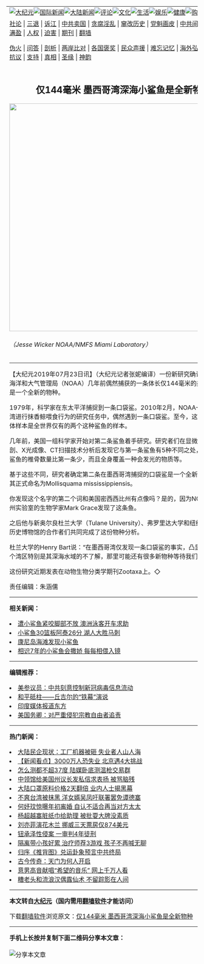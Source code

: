 <a name="1" id="1" target="_blank"></a><span id="1"></span>
<table align=center border="0"><tr><td colspan="2" VALIGN=TOP><a href="https://github.com/pawd278/djy/blob/master/gb/nsc413.md#1"><img src="https://raw.githubusercontent.com/pawd278/www/master/t/djy/1.jpg" title="大纪元"></a><a href="https://github.com/pawd278/djy/blob/master/gb/n24hr.md#1"><img src="https://raw.githubusercontent.com/pawd278/www/master/t/djy/3.jpg" title="国际新闻"></a><a href="https://github.com/pawd278/djy/blob/master/gb/nsc413.md#1"><img src="https://raw.githubusercontent.com/pawd278/www/master/t/djy/4.jpg" title="大陆新闻"></a><a href="https://github.com/pawd278/djy/blob/master/gb/news392.md#1"><img src="https://raw.githubusercontent.com/pawd278/www/master/t/djy/5.jpg" title="评论"></a><a href="https://github.com/pawd278/djy/blob/master/gb/news2007.md#1"><img src="https://raw.githubusercontent.com/pawd278/www/master/t/djy/6.jpg" title="文化"></a><a href="https://github.com/pawd278/djy/blob/master/gb/news2008.md#1"><img src="https://raw.githubusercontent.com/pawd278/www/master/t/djy/7.jpg" title="生活"></a><a href="https://github.com/pawd278/djy/blob/master/gb/ncyule.md#1"><img src="https://raw.githubusercontent.com/pawd278/www/master/t/djy/8.jpg" title="娱乐"></a><a href="https://github.com/pawd278/djy/blob/master/gb/nsc1002.md#1"><img src="https://raw.githubusercontent.com/pawd278/www/master/t/djy/9.jpg" title="健康"><a href="https://www.youlucky.com"><img src="https://raw.githubusercontent.com/pawd278/www/master/t/djy/10.jpg" title="购物"></a><a href="https://donate.epochtimes.com/?utm_medium=epochtimes&utm_source=referral&utm_campaign=donate_button_djyarticleheader"><img src="https://raw.githubusercontent.com/pawd278/www/master/t/djy/12.jpg" title="捐款"></a></td></tr>
<tr><td colspan="2" VALIGN=TOP><a target="_blank" href="https://github.com/pawd278/djy/blob/master/gb/9p.md#1">社论</a> | <a target="_blank" href="https://github.com/pawd278/djy/blob/master/gb/nf5657.md#1">三退</a> | <a target="_blank" href="https://github.com/pawd278/djy/blob/master/gb/nf6124.md#1">诉江</a> | <a target="_blank" href="https://github.com/pawd278/djy/blob/master/gb/nf1176117.md#1">中共卖国</a> | <a target="_blank" href="https://github.com/pawd278/djy/blob/master/gb/nf5773.md#1">贪腐淫乱</a> | <a target="_blank" href="https://github.com/pawd278/djy/blob/master/gb/nf1176115.md#1">窜改历史</a> | <a target="_blank" href="https://github.com/pawd278/djy/blob/master/gb/nf1176107.md#1">党魁画皮</a> | <a target="_blank" href="https://github.com/pawd278/djy/blob/master/gb/nf1320400.md#1">中共间谍</a> | <a target="_blank" href="https://github.com/pawd278/djy/blob/master/gb/nf1176114.md#1">破坏传统</a> | <a target="_blank" href="https://github.com/pawd278/ntdtv/blob/master/gb/prog447_1.md#1">恶贯满盈</a> | <a target="_blank" href="https://github.com/pawd278/djy/blob/master/gb/ncid278.md#1">人权</a> | <a target="_blank" href="https://github.com/pawd278/djy/blob/master/gb/nf1176111.md#1">迫害</a> | <a target="_blank" href="https://gitlab.com/szzdlab/mh-qikan/blob/master/README.md#1">期刊</a> | <a target="_blank" href="https://github.com/pawd278/www/blob/master/README.md?zsrh#8">翻墙</a></p><p><a target="_blank" href="https://github.com/pawd278/djy/blob/master/gb/nf5562.md#1">伪火</a> | <a target="_blank" href="https://github.com/pawd278/djy/blob/master/gb/nf4378.md#1">问答</a> | <a target="_blank" href="https://github.com/pawd278/djy/blob/master/gb/nf5792.md#1">剖析</a> | <a target="_blank" href="https://github.com/pawd278/djy/blob/master/gb/nf5735.md#1">两岸比对</a> | <a target="_blank" href="https://github.com/pawd278/djy/blob/master/gb/nf6119.md#1">各国褒奖</a> | <a target="_blank" href="https://github.com/pawd278/djy/blob/master/gb/nf6120.md#1">民众声援</a> | <a target="_blank" href="https://github.com/pawd278/djy/blob/master/gb/nf1188594.md#1">难忘记忆</a> | <a target="_blank" href="https://github.com/pawd278/djy/blob/master/gb/nf3180.md#1">海外弘传</a> | <a target="_blank" href="https://github.com/pawd278/djy/blob/master/gb/nf5410.md#1">万人上访</a> | <a target="_blank" href="https://github.com/pawd278/ntdtv/blob/master/gb/prog1530_1.md#1">和平抗议</a> | <a target="_blank" href="https://github.com/pawd278/djy/blob/master/gb/nf4386.md#1">支持</a> | <a target="_blank" href="https://github.com/pawd278/djy/blob/master/gb/nf4389.md#1">真相</a> | <a target="_blank" href="https://github.com/pawd278/djy/blob/master/gb/nf5790.md#1">圣缘</a> | <a target="_blank" href="https://github.com/pawd278/djy/blob/master/gb/nf4786.md#1">神韵</a></td></tr>
<tr><td VALIGN=TOP width="626"><h2 align=center>仅144毫米 墨西哥湾深海小鲨鱼是全新物种</h2>
<img width="600" src="https://i.epochtimes.com/assets/uploads/2019/07/vAxNKZqY-600x400.jpeg" />
<h6>（Jesse Wicker NOAA/NMFS Miami Laboratory）
</h6>
<hr>
	<p>【大纪元2019年07月23日讯】（大纪元记者张妮编译）一份新研究确认，美国国家海洋和大气管理局（NOAA）几年前偶然捕获的一条体长仅144毫米的美国<ahref="https://github.com/pawd278/djy/blob/master/gb/tag/%E5%8F%A3%E8%A2%8B%E9%B2%A8.md#1">口袋鲨</a>，是一个全新的物种。</p>
<p>1979年，科学家在东太平洋捕捉到一条<ahref="https://github.com/pawd278/djy/blob/master/gb/tag/%E5%8F%A3%E8%A2%8B%E9%B2%A8.md#1">口袋鲨</a>。2010年2月，NOAA一次在墨西哥湾进行抹香鲸喂食行为的研究任务中，偶然遇到一条口袋鲨。至今，这两条鲨鱼的尸体样本是全世界仅有的两个这种鲨鱼的样本。</p>
<p>几年前，美国一组科学家开始对第二条鲨鱼着手研究。研究者们在显微镜下进行解剖、X光成像、CT扫描技术分析后发现它与第一条鲨鱼有5种不同之处，包括第二条鲨鱼的椎骨数量比第一条少，而且全身覆盖一种会发光的物质等。</p>
<p>基于这些不同，研究者确定第二条在墨西哥湾捕捉的口袋鲨是一个全新的品种，并将其正式命名为Mollisquama mississippiensis。</p>
<p>你发现这个名字的第二个词和美国密西西比州有点像吗？是的，因为NOAA密西西比州实验室的生物学家Mark Grace发现了这条鱼。</p>
<p>之后他与新奥尔良杜兰大学（Tulane University）、弗罗里达大学和纽约的美国自然历史博物馆的合作者们共同完成了这份物种分析。</p>
<p>杜兰大学的Henry Bart说：“在墨西哥湾仅发现一条口袋鲨的事实，凸显了我们对这个湾区特别是其深海水域的不了解，那里可能还有很多<ahref="https://github.com/pawd278/djy/blob/master/gb/tag/%E6%96%B0%E7%89%A9%E7%A7%8D.md#1">新物种</a>等待我们探索。”</p>
<p>这份研究近期发表在动物生物分类学期刊Zootaxa上。◇</p>
<p>责任编辑：朱涵儒</p>
	
<hr>


<strong>相关新闻：</strong>
<li><a href="https://github.com/pawd278/djy/blob/master/gb/4/2/12/n465073.md#1">遭小鲨鱼紧咬脚部不放  澳洲泳客开车求助</a></li>
<li><a href="https://github.com/pawd278/djy/blob/master/gb/12/4/13/n3564454.md#1">小鲨鱼30篮板阿泰26分 湖人大胜马刺</a></li>
<li><a href="https://github.com/pawd278/djy/blob/master/gb/17/7/10/n9371920.md#1">康尼岛海滩发现小鲨鱼</a></li>
<li><a href="https://github.com/pawd278/djy/blob/master/gb/18/1/16/n10063204.md#1">相识7年的小鲨鱼会撒娇 每每相偎入镜</a></li>
<hr>


<strong>编辑推荐：</strong>
<li><a href="https://github.com/onzhi266/djy/blob/master/gb/20/2/22/n11887949.md#1">美参议员：中共刻意控制新冠病毒信息流动</a></li>
<li><a href="https://github.com/tsiac2612/djy/blob/master/gb/18/10/9/n10771577.md#1" target="_blank">和平砥柱——丘吉尔的“铁幕”演说</a></li><li><a href="https://github.com/pawd278/djy/blob/master/gb/18/10/27/n10812623.md?dfh#1" target="_blank">印度媒体报道东方</a></li><li><a href="https://github.com/tsiac2612/djy/blob/master/gb/19/6/22/n11340563.md#1" target="_blank">美国务卿：对严重侵犯宗教自由者追责</a></li>
<hr>

<strong>热门新闻：</strong>
<li><a href="https://github.com/pawd278/djy/blob/master/gb/20/4/13/n12027648.md#1">大陆民企现状：工厂机器被砸 失业者人山人海</a></li>
<li><a href="https://github.com/pawd278/djy/blob/master/gb/20/4/13/n12027860.md#1">【新闻看点】3000万人恐失业 北京遇4大挑战</a></li>
<li><a href="https://github.com/pawd278/djy/blob/master/gb/20/4/13/n12027427.md#1">怎么测都不超37度 陆媒卧底测温枪交易群</a></li>
<li><a href="https://github.com/pawd278/djy/blob/master/gb/20/4/13/n12026823.md#1">中领馆给美国州议长发私信求表扬 被骂脑残</a></li>
<li><a href="https://github.com/pawd278/djy/blob/master/gb/20/4/13/n12027727.md#1">大陆口罩原料价格2天翻倍 业内人士揭黑幕</a></li>
<li><a href="https://github.com/pawd278/djy/blob/master/gb/20/4/12/n12025294.md#1">不爽台湾被抹黑 洋女婿吴凤吁联署罢免谭德塞</a></li>
<li><a href="https://github.com/pawd278/djy/blob/master/gb/20/4/13/n12025668.md#1">何妤玟惊曝年初离婚 自认不适合再当对方太太</a></li>
<li><a href="https://github.com/pawd278/djy/blob/master/gb/20/4/13/n12027681.md#1">杨超越塞脏纸巾给助理 被批耍大牌没素质</a></li>
<li><a href="https://github.com/pawd278/djy/blob/master/gb/20/4/14/n12031185.md#1">刘亦菲演花木兰 挪威三天票房仅874美元</a></li>
<li><a href="https://github.com/pawd278/djy/blob/master/gb/20/4/14/n12029826.md#1">钮承泽性侵案 一审判4年徒刑</a></li>
<li><a href="https://github.com/pawd278/djy/blob/master/gb/20/4/13/n12027357.md#1">隔离带小孩好累 治疗师荐3游戏 孩子不再喊无聊</a></li>
<li><a href="https://github.com/pawd278/djy/blob/master/gb/20/4/11/n12022064.md#1">归序《推背图》兑运卦象预言中共终局</a></li>
<li><a href="https://github.com/pawd278/djy/blob/master/gb/20/4/12/n12024552.md#1">古今传奇：天门为何人开启</a></li>
<li><a href="https://github.com/pawd278/djy/blob/master/gb/20/4/13/n12026626.md#1">意男高音献唱“希望的音乐” 网上千万人看</a></li>
<li><a href="https://github.com/pawd278/djy/blob/master/gb/20/4/6/n12007147.md#1">糟老头和流浪汉偶露仙术  不留踪影在人间</a></li>
<hr>

<strong>本文转自<a href="https://www.epochtimes.com">大纪元</a>（国内需用<a href="https://github.com/pawd278/www/blob/master/README.md#8">翻墙软件</a>才能访问）</strong><p>下载<a href="https://github.com/pawd278/www/blob/master/README.md#8">翻墙软件</a>浏览原文：<a href="https://www.epochtimes.com/gb/19/7/23/n11403311.htm">仅144毫米 墨西哥湾深海小鲨鱼是全新物种</a></p><hr>

<strong>手机上长按并复制下面二维码分享本文章：</strong><br><br><img src="http://d1p1.ip.zn2.us/v.php?action=qrcode&url=https://github.com/pawd278/djy/blob/master/gb/19/7/23/n11403311.md%231" title="分享本文章"></td><td VALIGN=TOP><a href="https://github.com/pawd278/djy/blob/master/gb/16/1/21/n4622075.md?dfh#1" target="_blank"><img src="https://raw.githubusercontent.com/pawd278/djy/master/gb/300/wei-f1.jpg" title="中共的伪火骗局"  alt="中共的伪火骗局"></a><br><a href="https://github.com/pawd278/www/blob/master/README.md?dfh#9" target="_blank"><img src="https://raw.githubusercontent.com/pawd278/djy/master/gb/300/yong-h.jpg" title="永恒的见证"  alt="永恒的见证"></a><br><a href="https://github.com/pawd278/djy/blob/master/gb/13/9/29/n3974789.md?dfh#1" target="_blank"><img src="https://raw.githubusercontent.com/pawd278/djy/master/gb/300/shang-lnz.jpg" title="善良女子被中共投男牢"  alt="善良女子被中共投男牢"></a><br><a href="https://github.com/pawd278/djy/blob/master/gb/16/3/16/n4663449.md?dfh#1" target="_blank"><img src="https://raw.githubusercontent.com/pawd278/djy/master/gb/300/huo-z3.jpg" title="警卫目击活摘器官"  alt="警卫目击活摘器官"></a><br><a href="https://github.com/pawd278/djy/blob/master/gb/16/8/7/n8177641.md?dfh#1" target="_blank"><img src="https://raw.githubusercontent.com/pawd278/djy/master/gb/300/huo-z4.jpg" title="证人描述活摘恐怖"  alt="证人描述活摘恐怖"></a><br><a href="https://github.com/pawd278/djy/blob/master/gb/10/4/19/n2881569.md?dfh#1" target="_blank"><img src="https://raw.githubusercontent.com/pawd278/djy/master/gb/300/huo-z1.jpg" title="揭开活摘器官黑幕"  alt="揭开活摘器官黑幕"></a><br><a href="https://github.com/pawd278/djy/blob/master/gb/10/11/7/n3077476.md?dfh#1" target="_blank"><img src="https://raw.githubusercontent.com/pawd278/djy/master/gb/300/ma-ks.jpg" title="马克思的成魔之路"  alt="马克思的成魔之路"></a><br><a href="https://github.com/pawd278/djy/blob/master/gb/14/6/9/n4173977.md?dfh#1" target="_blank"><img src="https://raw.githubusercontent.com/pawd278/djy/master/gb/300/chang-zs.jpg" title="藏字石 蕴天机"  alt="藏字石 蕴天机"></a><br><a href="https://github.com/pawd278/djy/blob/master/gb/18/5/10/n10381511.md?dfh#1" target="_blank"><img src="https://raw.githubusercontent.com/pawd278/djy/master/gb/300/st1.jpg" title="关注3亿人三退"  alt="关注3亿人三退"></a><br><a href="https://github.com/pawd278/djy/blob/master/gb/18/3/21/n10237682.md?dfh#1" target="_blank"><img src="https://raw.githubusercontent.com/pawd278/djy/master/gb/300/jie-t.jpg" title="解体中共复兴中华"  alt="解体中共复兴中华"></a><br><a href="https://github.com/pawd278/djy/blob/master/gb/9/2/9/n2422991.md?dfh#1" target="_blank"><img src="https://raw.githubusercontent.com/pawd278/djy/master/gb/300/gao-zs.jpg" title="中共迫害良心律师"  alt="中共迫害良心律师"></a><br><a href="https://github.com/pawd278/djy/blob/master/gb/18/12/9/n10900044.md?dfh#1" target="_blank"><img src="https://raw.githubusercontent.com/pawd278/djy/master/gb/300/sj1.jpg" title="303万人举报江泽民"  alt="303万人举报江泽民"></a><br><a href="https://github.com/pawd278/djy/blob/master/gb/18/8/28/n10672014.md?dfh#1" target="_blank"><img src="https://raw.githubusercontent.com/pawd278/djy/master/gb/300/sj2.jpg" title="这些官员为何起诉江泽民"  alt="这些官员为何起诉江泽民"></a><br><a href="https://github.com/pawd278/djy/blob/master/gb/8/12/18/n2367165.md?dfh#1" target="_blank"><img src="https://raw.githubusercontent.com/pawd278/djy/master/gb/300/liangan.jpg" title="海峡两岸的强烈对比"  alt="海峡两岸的强烈对比"></a><br><a href="https://github.com/pawd278/djy/blob/master/gb/15/12/10/n4593139.md?dfh#1" target="_blank"><img src="https://raw.githubusercontent.com/pawd278/djy/master/gb/300/jia-ndzl.jpg" title="加拿大总理的贺信"  alt="加拿大总理的贺信"></a><br><a href="https://github.com/pawd278/djy/blob/master/gb/11/6/17/n3289382.md?dfh#1" target="_blank"><img src="https://raw.githubusercontent.com/pawd278/djy/master/gb/300/xiao-wd.jpg" title="探寻真相兼听则明"  alt="探寻真相兼听则明"></a><br><a href="https://github.com/pawd278/djy/blob/master/gb/18/10/27/n10812623.md?dfh#1" target="_blank"><img src="https://raw.githubusercontent.com/pawd278/djy/master/gb/300/yindu.jpg" title="印度媒体报道东方"  alt="印度媒体报道东方"></a><br><a href="https://github.com/pawd278/djy/blob/master/gb/18/6/9/n10469652.md?dfh#1" target="_blank"><img src="https://raw.githubusercontent.com/pawd278/djy/master/gb/300/xie-j.jpg" title="不一样的海外校园"  alt="不一样的海外校园"></a><br><a href="https://github.com/pawd278/djy/blob/master/gb/7/4/5/n1669415.md?dfh#1" target="_blank"><img src="https://raw.githubusercontent.com/pawd278/djy/master/gb/300/li-up.jpg" title="从大师到徒弟的传奇"  alt="从大师到徒弟的传奇"></a><br><a href="https://github.com/pawd278/djy/blob/master/gb/17/5/26/n9191512.md?dfh#1" target="_blank"><img src="https://raw.githubusercontent.com/pawd278/djy/master/gb/300/zfl2.jpg" title="亿万人与东方一本奇书"  alt="亿万人与东方一本奇书"></a><br><a href="https://github.com/pawd278/djy/blob/master/gb/13/11/27/n4020290.md?dfh#1" target="_blank"><img src="https://raw.githubusercontent.com/pawd278/djy/master/gb/300/zhen-h.jpg" title="大陆见不到的震撼场面"  alt="大陆见不到的震撼场面"></a><br><a href="https://github.com/pawd278/djy/blob/master/gb/15/7/17/n4482910.md?dfh#1" target="_blank"><img src="https://raw.githubusercontent.com/pawd278/djy/master/gb/300/dalu-sk.jpg" title="人心向善 大陆当初盛况"  alt="人心向善 大陆当初盛况"></a><br><a href="https://github.com/pawd278/djy/blob/master/gb/19/1/5/n10955468.md?dfh#1" target="_blank"><img src="https://raw.githubusercontent.com/pawd278/djy/master/gb/300/zfl1.jpg" title="追寻真理 这书讲什么"  alt="追寻真理 这书讲什么"></a><br><a href="https://github.com/pawd278/www/blob/master/README.md?dfh#1" target="_blank"><img src="https://raw.githubusercontent.com/pawd278/djy/master/gb/300/fq1.jpg" title="下载免费翻墙软件"  alt="下载免费翻墙软件"></a><br></td></tr></table>
